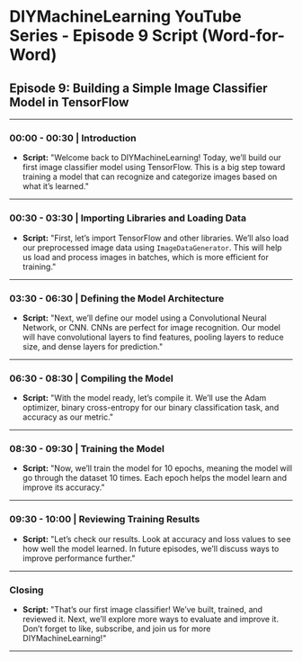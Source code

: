 
# DIYMachineLearning YouTube Series - Episode 9 Script (Word-for-Word)

## Episode 9: Building a Simple Image Classifier Model in TensorFlow

---

### 00:00 - 00:30 | Introduction
- **Script:** "Welcome back to DIYMachineLearning! Today, we’ll build our first image classifier model using TensorFlow. This is a big step toward training a model that can recognize and categorize images based on what it’s learned."

---

### 00:30 - 03:30 | Importing Libraries and Loading Data
- **Script:** "First, let’s import TensorFlow and other libraries. We’ll also load our preprocessed image data using `ImageDataGenerator`. This will help us load and process images in batches, which is more efficient for training."

---

### 03:30 - 06:30 | Defining the Model Architecture
- **Script:** "Next, we’ll define our model using a Convolutional Neural Network, or CNN. CNNs are perfect for image recognition. Our model will have convolutional layers to find features, pooling layers to reduce size, and dense layers for prediction."

---

### 06:30 - 08:30 | Compiling the Model
- **Script:** "With the model ready, let’s compile it. We’ll use the Adam optimizer, binary cross-entropy for our binary classification task, and accuracy as our metric."

---

### 08:30 - 09:30 | Training the Model
- **Script:** "Now, we’ll train the model for 10 epochs, meaning the model will go through the dataset 10 times. Each epoch helps the model learn and improve its accuracy."

---

### 09:30 - 10:00 | Reviewing Training Results
- **Script:** "Let’s check our results. Look at accuracy and loss values to see how well the model learned. In future episodes, we’ll discuss ways to improve performance further."

---

### Closing
- **Script:** "That’s our first image classifier! We’ve built, trained, and reviewed it. Next, we’ll explore more ways to evaluate and improve it. Don’t forget to like, subscribe, and join us for more DIYMachineLearning!"

---
